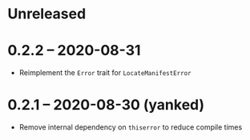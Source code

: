 # Unreleased

# 0.2.2 – 2020-08-31

- Reimplement the `Error` trait for `LocateManifestError`

# 0.2.1 – 2020-08-30 (yanked)

- Remove internal dependency on `thiserror` to reduce compile times
